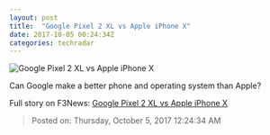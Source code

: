 ```yaml
---
layout: post
title:  "Google Pixel 2 XL vs Apple iPhone X"
date: 2017-10-05 00:24:34Z
categories: techradar
---
```


![Google Pixel 2 XL vs Apple iPhone X](http://cdn.mos.cms.futurecdn.net/MaJfKb6S5CamfLYsnt3TyH-1200-80.jpg)

Can Google make a better phone and operating system than Apple?


Full story on F3News: [Google Pixel 2 XL vs Apple iPhone X](http://www.f3nws.com/n/hmXgrB)

> Posted on: Thursday, October 5, 2017 12:24:34 AM
